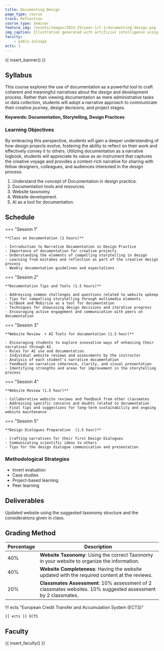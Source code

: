 ```yaml
---
title: Documenting Design
page_type: course
track: Reflection
course_type: Seminar
feature_img: /assets/images/2024-25/year-1/t-1/documenting-design.png
img_caption: Illustration generated with artificial intelligence using DALL·E and ChatGPT, inspired by Leonardo da Vinci's codices, incorporating emerging technologies.
faculty:
    - pablo-zuloaga
ects: 1
---
```


{{ insert_banner() }}

## Syllabus

This course explores the use of documentation as a powerful tool to craft coherent and meaningful narratives about the design and development process. Rather than viewing documentation as mere administrative tasks or data collection, students will adopt a narrative approach to communicate their creative journey, design decisions, and project stages.

**Keywords: Documentation, Storytelling, Design Practices**

### Learning Objectives

By embracing this perspective, students will gain a deeper understanding of how design projects evolve, fostering the ability to reflect on their work and effectively convey it to others. Utilizing documentation as a narrative logbook, students will appreciate its value as an instrument that captures the creative voyage and provides a context-rich narrative for sharing with fellow designers, colleagues, and audiences interested in the design process.

1. Understand the concept of Documentation in design practice.
2. Documentation tools and resources.
3. Website taxonomy.
4. Website development.
5. AI as a tool for documentation.


## Schedule

=== "Session 1"

    **Class on Documentation (2 hours)**

    - Introduction to Narrative Documentation in Design Practice
    - Importance of documentation for creative projects
    - Understanding the elements of compelling storytelling in design
    - Learning from mistakes and reflection as part of the creative design process
    - Weekly documentation guidelines and expectations

=== "Session 2"

    **Documentation Tips and Tools (1.5 hours)**

    - Addressing common challenges and questions related to website upkeep
    - Tips for compelling storytelling through multimedia elements
    - GitBook and Mobirise as a tool for documentation
    - Techniques for showcasing design decisions and iterative progress
    - Encouraging active engagement and communication with peers on documentation

=== "Session 3"

    **Website Review  + AI Tools for documentation (1.5 hour)**

    - Encouraging students to explore innovative ways of enhancing their narratives through AI.
    - Rules for AI use and documentation.
    - Individual website reviews and assessments by the instructor
    - Analysis of each student's narrative documentation
    - Feedback on narrative coherence, clarity, and visual presentation
    - Identifying strengths and areas for improvement in the storytelling process
    
=== "Session 4"

    **Website Review (1.5 hour)**

    - Collaborative website reviews and feedback from other classmates
    - Addressing specific concerns and doubts related to documentation
    - Final tips and suggestions for long-term sustainability and ongoing website maintenance

=== "Session 5"

    **Design Dialogues Preparation  (1.5 hour)**

    - Crafting narratives for their first Design Dialogues
    - Communicating scientific ideas to others
    - Tips for the design dialogue communication and presentation



### Methodological Strategies

- Invert evaluation
- Case studies
- Project-based learning
- Peer learning

## Deliverables

Updated website using the suggested taxonomy structure and the considerations given in class.

## Grading Method

| Percentage             | Description                                                                                      |
| -----------------------| ------------------------------------                                                             |
| 40% | **Website Taxonomy**: Using the correct Taxonomy in your website to organize the information.                       |
| 40% | **Website Completeness**: Having the website updated with the required content at the reviews.                      |
| 20% | **Classmates Assessment**: 10% assessment of 2 classmates websites. 10% suggested assessment by 2 classmates.       |

!!! ects "European Credit Transfer and Accumulation System (ECTS)"

    {{ ects }} ECTS

## Faculty

{{ insert_faculty() }}
